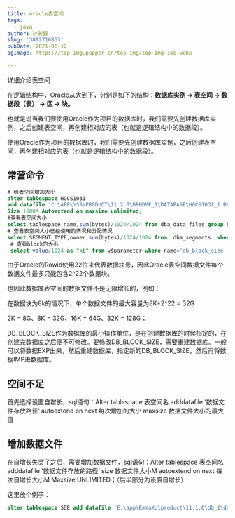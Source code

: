```yaml
---
title: oracle表空间
tags:
  - java
author: 孙贺毅
slug: '3892716853'
pubDate: 2021-06-12
ogImage: https://top-img.pupper.cn/top-img/top-img-168.webp

---
```


详细介绍表空间

<!-- more -->

在逻辑结构中，Oracle从大到下，分别是如下的结构：**数据库实例 -> 表空间 -> 数据段（表） -> 区 -> 块。**

也就是说当我们要使用Oracle作为项目的数据库时，我们需要先创建数据库实例，之后创建表空间，再创建相对应的表（也就是逻辑结构中的数据段）。

使用Oracle作为项目的数据库时，我们需要先创建数据库实例，之后创建表空间，再创建相对应的表（也就是逻辑结构中的数据段）。

## 常营命令

```sql
# 给表空间增加大小
alter tablespace HGCS1031 
add datafile 'C:\APP\YSS\PRODUCT\11.2.0\DBHOME_1\DATABASE\HGCS1031_1.DBF'
Size 1000M Autoextend on maxsize unlimited; 
#查看表空间大小
select tablespace_name,sum(bytes)/1024/1024 from dba_data_files group by tablespace_name;
# 查看表空间大小已经使用的情况和分配情况
select SEGMENT_TYPE,owner,sum(bytes)/1024/1024 from  dba_segments  where tablespace_name='XITONG' group by segment_type,owner;
 # 查看block的大小
 select value/1024 as "kb" from v$parameter where name='db_block_size'; 
```

由于Oracle的Rowid使用22位来代表数据块号，因此Oracle表空间数据文件每个数据文件最多只能包含2^22个数据块。

也因此数据库表空间的数据文件不是无限增长的，例如：

在数据块为8k的情况下，单个数据文件的最大容量为8K*2^22 = 32G

2K = 8G、8K = 32G、16K = 64G、32K = 128G；

DB_BLOCK_SIZE作为数据库的最小操作单位，是在创建数据库的时候指定的，在创建完数据库之后便不可修改。要修改DB_BLOCK_SIZE，需要重建数据库。一般可以将数据EXP出来，然后重建数据库，指定新的DB_BLOCK_SIZE，然后再将数据IMP进数据库。

## 空间不足

首先选择设置自增长，sql语句：Alter tablespace 表空间名 adddatafile ‘数据文件存放路径‘ autoextend on next 每次增加的大小 maxsize 数据文件大小的最大值

## 增加数据文件

在自增长失灵了之后，需要增加数据文件，sql语句：Alter tablespace 表空间名 adddatafile ‘数据文件存放的路径’ size 数据文件大小M autoextend on next 每次自增长大小M Maxsize UNLIMITED；（后半部分为设置自增长）

这里放个例子：

```sql
alter tablespace SDE add datafile 'E:\app\EmmaXu\product\11.1.0\db_1\database\SDE_1.dbf' size 400Mautoextend off
```

